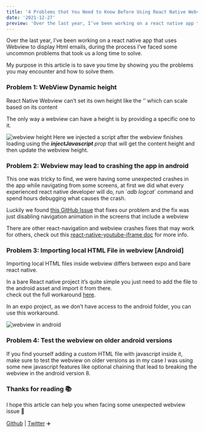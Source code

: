 ```yaml
---
title: '4 Problems that You Need to Know Before Using React Native Webview'
date: '2021-12-27'
preview: 'Over the last year, I’ve been working on a react native app that uses Webview to display Html emails, during the process I’ve faced some uncommon problems that took us a...'
---
```



Over the last year, I’ve been working on a react native app that uses Webview to display Html emails, during the process I’ve faced some uncommon problems that took us a long time to solve.

My purpose in this article is to save you time by showing you the problems you may encounter and how to solve them.

### Problem 1: WebView Dynamic height


React Native Webview can’t set its own height like the ‘<View />’ which can scale based on its content

The only way a webview can have a height is by providing a specific one to it.

![webview height](/dynamic-height-webview.jpg)
Here we injected a script after the webview finishes loading using the **_injectJavascript_** _prop_ that will get the content height and then update the webview height.

### Problem 2: Webview may lead to crashing the app in android

This one was tricky to find, we were having some unexpected crashes in the app while navigating from some screens, at first we did what every experienced react native developer will do, run \`_adb logcat_\` command and spend hours debugging what causes the crash.

Luckily we found [this GitHub Issue](https://github.com/react-navigation/react-navigation/issues/9061) that fixes our problem and the fix was just disabling navigation animation in the screens that include a webview

There are other react-navigation and webview crashes fixes that may work for others, check out this [react-native-youtube-iframe doc](https://lonelycpp.github.io/react-native-youtube-iframe/navigation-crash/) for more info.

### Problem 3: Importing local HTML File in webview \[Android\]


Importing local HTML files inside webview differs between expo and bare react native.

In a bare React native project it’s quite simple you just need to add the file to the android asset and import it from there.  
check out the full workaround [here](https://stackoverflow.com/a/61473740/7951454).

In an expo project, as we don’t have access to the android folder, you can use this workaround.

![webview in android](/expo-asset-webview.jpg)

### Problem 4: Test the webview on older android versions

If you find yourself adding a custom HTML file with javascript inside it, make sure to test the webview on older versions as in my case I was using some new javascript features like optional chaining that lead to breaking the webview in the android version 8.

### Thanks for reading 📚

I hope this article can help you when facing some unexpected webview issue 💪

[Github](https://github.com/yassir4) | [Twitter](https://twitter.com/hartaniyassir/) ✈️



